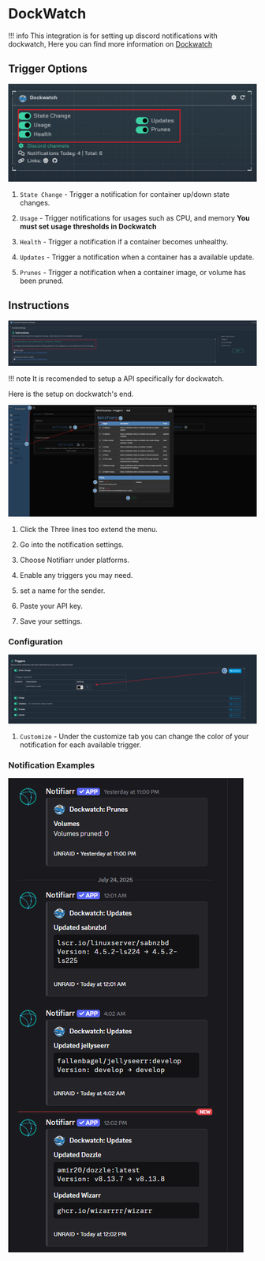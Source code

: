 # DockWatch

!!! info
    This integration is for setting up discord notifications with dockwatch, Here you can find more information on [Dockwatch](https://dockwatch.wiki/)

## Trigger Options

![triggers.png](../../assets/screenshots/integrations/Dockwatch/triggers.png)

1. `State Change` - Trigger a notification for container up/down state changes.

2. `Usage` - Trigger notifications for usages such as CPU, and memory **You must set usage thresholds in Dockwatch**

3. `Health` - Trigger a notification if a container becomes unhealthy.

4. `Updates` - Trigger a notification when a container has a available update.

5. `Prunes` - Trigger a notification when a container image, or volume has been pruned.

## Instructions

![instructions.png](../../assets/screenshots/integrations/Dockwatch/instructions.png)

!!! note
    It is recomended to setup a API specifically for dockwatch.

Here is the setup on dockwatch's end.

![instuctions-dockwatch.png](../../assets/screenshots/integrations/Dockwatch/instructions-dockwatch.png)

1. Click the Three lines too extend the menu.

2. Go into the notification settings.

3. Choose Notifiarr under platforms.

4. Enable any triggers you may need.

5. set a name for the sender.

6. Paste your API key.

7. Save your settings.

### Configuration

![configuration.png](../../assets/screenshots/integrations/Dockwatch/configuration.png)

1. `Customize` - Under the customize tab you can change the color of your notification for each available trigger.

### Notification Examples

![notification-example.png](../../assets/screenshots/integrations/Dockwatch/notification-example.png)
